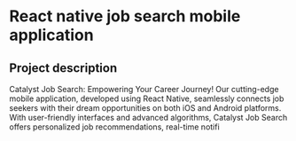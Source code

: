 # React native job search mobile application

## Project description
Catalyst Job Search: Empowering Your Career Journey! Our cutting-edge mobile application, developed using React Native, seamlessly connects job seekers with their dream opportunities on both iOS and Android platforms. With user-friendly interfaces and advanced algorithms, Catalyst Job Search offers personalized job recommendations, real-time notifi

